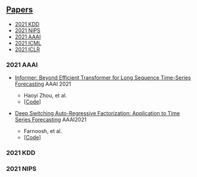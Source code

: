 ## [Papers](#2021-AAAI)
* [2021 KDD](#2021-KDD)
* [2021 NIPS](#2021-NIPS)
* [2021 AAAI](#2021-AAAI)
* [2021 ICML](#2021-ICML)
* [2021 ICLR](#2021-ICLR)

### 2021 AAAI
- [Informer: Beyond Efficient Transformer for Long Sequence Time-Series Forecasting](https://arxiv.org/abs/2012.07436) AAAI 2021

  - Haoyi Zhou, et al.
  - [[Code](https://github.com/zhouhaoyi/Informer2020)]

- [Deep Switching Auto-Regressive Factorization: Application to Time Series Forecasting](https://arxiv.org/abs/2009.05135) AAAI2021
  - Farnoosh, et al.
  - [[Code](https://github.com/ostadabbas/DSARF)]

### 2021 KDD

### 2021 NIPS

